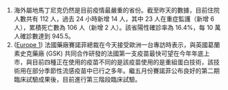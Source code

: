 1. 海外屬地馬丁尼克仍然是目前疫情最嚴重的省份。截至昨天的數據，目前住院人數共有 112 人，過去 24 小時新增 14 人，其中 23 人在重症監護（新增 6 人），累積死亡數為 106 人（新增 2 人）。該省陽性確診率為 16.4%，每 10 萬人確診數達到 945.5。
1. ([Europe 1](https://bit.ly/3BEWWjW)) 法國藥廠賽諾菲總裁在今天接受歐洲一台專訪時表示，與英國葛蘭素史克藥廠 (GSK) 共同合作研發的法國第一支疫苗最快可望在今年年底上市，與目前四種正在使用的疫苗不同的是該疫苗使用的是重組蛋白技術，該技術用在部分季節性流感疫苗中已行之多年。繼五月份賽諾菲公布良好的第二期臨床試驗成果後，目前進行第三階段臨床試驗。

